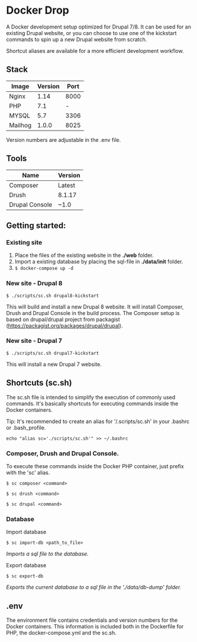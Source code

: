 # Docker Drop

A Docker development setup optimized for Drupal 7/8. It can be used for an existing Drupal website, or you can choose to use one of the kickstart commands to spin up a new Drupal website from scratch.

Shortcut aliases are available for a more efficient development workflow.

## Stack
|Image|Version|Port|
|---|---|---|
|Nginx|1.14|8000|
|PHP|7.1|-|
|MYSQL|5.7|3306|
|Mailhog|1.0.0|8025|

Version numbers are adjustable in the .env file.

## Tools
|Name|Version|
|---|---|
|Composer|Latest|
|Drush|8.1.17|
|Drupal Console|~1.0|

## Getting started:

### Existing site
1. Place the files of the existing website in the **./web** folder.
2. Import a existing database by placing the sql-file in **./data/init** folder.
3. `$ docker-compose up -d`

### New site - Drupal 8
```
$ ./scripts/sc.sh drupal8-kickstart
```
This will build and install a new Drupal 8 website. It will install Composer, Drush and Drupal Console in the build process. The Composer setup is based on drupal/drupal project from packagist (https://packagist.org/packages/drupal/drupal).

### New site - Drupal 7
```
$ ./scripts/sc.sh drupal7-kickstart
```
This will install a new Drupal 7 website.

## Shortcuts (sc.sh)
The sc.sh file is intended to simplify the execution of commonly used commands. It's basically shortcuts for executing commands inside the Docker containers.

Tip: It's recommended to create an alias for '/.scripts/sc.sh' in your .bashrc or .bash_profile.

```
echo "alias sc='./scripts/sc.sh'" >> ~/.bashrc
```

### Composer, Drush and Drupal Console.
To execute these commands inside the Docker PHP container, just prefix with the 'sc' alias.

```
$ sc composer <command>
```
```
$ sc drush <command>
```
```
$ sc drupal <command>
```

### Database
Import database
```
$ sc import-db <path_to_file>
```
*Imports a sql file to the database.*

Export database
```
$ sc export-db
```
*Exports the current database to a sql file in the './data/db-dump' folder.*

## .env
The environment file contains credentials and version numbers for the Docker containers. This information is included both in the Dockerfile for PHP, the docker-compose.yml and the sc.sh.